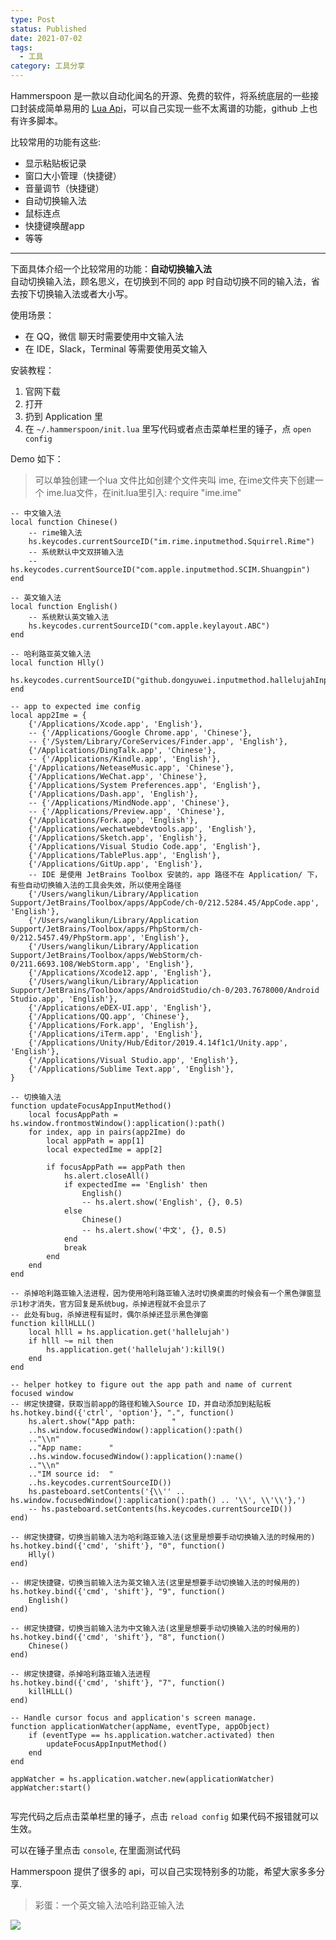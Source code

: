 ```yaml
---
type: Post
status: Published
date: 2021-07-02
tags:
  - 工具
category: 工具分享
---
```

Hammerspoon 是一款以自动化闻名的开源、免费的软件，将系统底层的一些接口封装成简单易用的 [Lua Api](https://www.hammerspoon.org/docs/index.html)，可以自己实现一些不太离谱的功能，github 上也有许多脚本。

比较常用的功能有这些:

- 显示粘贴板记录
- 窗口大小管理（快捷键）
- 音量调节（快捷键）
- 自动切换输入法
- 鼠标连点
- 快捷键唤醒app
- 等等

---

下面具体介绍一个比较常用的功能：**自动切换输入法**  
自动切换输入法，顾名思义，在切换到不同的 app 时自动切换不同的输入法，省去按下切换输入法或者大小写。  

使用场景：

- 在 QQ，微信 聊天时需要使用中文输入法
- 在 IDE，Slack，Terminal 等需要使用英文输入

安装教程：

1. 官网下载
2. 打开
3. 扔到 Application 里
4. 在 `~/.hammerspoon/init.lua` 里写代码或者点击菜单栏里的锤子，点 `open config`

Demo 如下：

> 可以单独创建一个lua 文件比如创建个文件夹叫 ime, 在ime文件夹下创建一个 ime.lua文件，在init.lua里引入: require "ime.ime"

```Plain
-- 中文输入法
local function Chinese()
    -- rime输入法
    hs.keycodes.currentSourceID("im.rime.inputmethod.Squirrel.Rime")
    -- 系统默认中文双拼输入法
    -- hs.keycodes.currentSourceID("com.apple.inputmethod.SCIM.Shuangpin")
end

-- 英文输入法
local function English()
    -- 系统默认英文输入法
    hs.keycodes.currentSourceID("com.apple.keylayout.ABC")
end

-- 哈利路亚英文输入法
local function Hlly()
    hs.keycodes.currentSourceID("github.dongyuwei.inputmethod.hallelujahInputMethod")
end

-- app to expected ime config
local app2Ime = {
    {'/Applications/Xcode.app', 'English'},
    -- {'/Applications/Google Chrome.app', 'Chinese'},
    -- {'/System/Library/CoreServices/Finder.app', 'English'},
    {'/Applications/DingTalk.app', 'Chinese'},
    -- {'/Applications/Kindle.app', 'English'},
    {'/Applications/NeteaseMusic.app', 'Chinese'},
    {'/Applications/WeChat.app', 'Chinese'},
    {'/Applications/System Preferences.app', 'English'},
    {'/Applications/Dash.app', 'English'},
    -- {'/Applications/MindNode.app', 'Chinese'},
    -- {'/Applications/Preview.app', 'Chinese'},
    {'/Applications/Fork.app', 'English'},
    {'/Applications/wechatwebdevtools.app', 'English'},
    {'/Applications/Sketch.app', 'English'},
    {'/Applications/Visual Studio Code.app', 'English'},
    {'/Applications/TablePlus.app', 'English'},
    {'/Applications/GitUp.app', 'English'},
    -- IDE 是使用 JetBrains Toolbox 安装的，app 路径不在 Application/ 下，有些自动切换输入法的工具会失效，所以使用全路径
    {'/Users/wanglikun/Library/Application Support/JetBrains/Toolbox/apps/AppCode/ch-0/212.5284.45/AppCode.app', 'English'},
    {'/Users/wanglikun/Library/Application Support/JetBrains/Toolbox/apps/PhpStorm/ch-0/212.5457.49/PhpStorm.app', 'English'},
    {'/Users/wanglikun/Library/Application Support/JetBrains/Toolbox/apps/WebStorm/ch-0/211.6693.108/WebStorm.app', 'English'},
    {'/Applications/Xcode12.app', 'English'},
    {'/Users/wanglikun/Library/Application Support/JetBrains/Toolbox/apps/AndroidStudio/ch-0/203.7678000/Android Studio.app', 'English'},
    {'/Applications/eDEX-UI.app', 'English'},
    {'/Applications/QQ.app', 'Chinese'},
    {'/Applications/Fork.app', 'English'},
    {'/Applications/iTerm.app', 'English'},
    {'/Applications/Unity/Hub/Editor/2019.4.14f1c1/Unity.app', 'English'},
    {'/Applications/Visual Studio.app', 'English'},
    {'/Applications/Sublime Text.app', 'English'},
}

-- 切换输入法
function updateFocusAppInputMethod()
    local focusAppPath = hs.window.frontmostWindow():application():path()
    for index, app in pairs(app2Ime) do
        local appPath = app[1]
        local expectedIme = app[2]

        if focusAppPath == appPath then
            hs.alert.closeAll()
            if expectedIme == 'English' then
                English()
                -- hs.alert.show('English', {}, 0.5)
            else
                Chinese()
                -- hs.alert.show('中文', {}, 0.5)
            end
            break
        end
    end
end

-- 杀掉哈利路亚输入法进程，因为使用哈利路亚输入法时切换桌面的时候会有一个黑色弹窗显示1秒才消失，官方回复是系统bug，杀掉进程就不会显示了
-- 此处有bug，杀掉进程有延时，偶尔杀掉还显示黑色弹窗
function killHLLL()
    local hlll = hs.application.get('hallelujah')
    if hlll ~= nil then
        hs.application.get('hallelujah'):kill9()
    end
end

-- helper hotkey to figure out the app path and name of current focused window
-- 绑定快捷键，获取当前app的路径和输入Source ID，并自动添加到粘贴板
hs.hotkey.bind({'ctrl', 'option'}, ".", function()
    hs.alert.show("App path:        "
    ..hs.window.focusedWindow():application():path()
    .."\\n"
    .."App name:      "
    ..hs.window.focusedWindow():application():name()
    .."\\n"
    .."IM source id:  "
    ..hs.keycodes.currentSourceID())
    hs.pasteboard.setContents('{\\'' .. hs.window.focusedWindow():application():path() .. '\\', \\'\\'},')
    -- hs.pasteboard.setContents(hs.keycodes.currentSourceID())
end)

-- 绑定快捷键，切换当前输入法为哈利路亚输入法(这里是想要手动切换输入法的时候用的)
hs.hotkey.bind({'cmd', 'shift'}, "0", function()
    Hlly()
end)

-- 绑定快捷键，切换当前输入法为英文输入法(这里是想要手动切换输入法的时候用的)
hs.hotkey.bind({'cmd', 'shift'}, "9", function()
    English()
end)

-- 绑定快捷键，切换当前输入法为中文输入法(这里是想要手动切换输入法的时候用的)
hs.hotkey.bind({'cmd', 'shift'}, "8", function()
    Chinese()
end)

-- 绑定快捷键，杀掉哈利路亚输入法进程
hs.hotkey.bind({'cmd', 'shift'}, "7", function()
    killHLLL()
end)

-- Handle cursor focus and application's screen manage.
function applicationWatcher(appName, eventType, appObject)
    if (eventType == hs.application.watcher.activated) then
        updateFocusAppInputMethod()
    end
end

appWatcher = hs.application.watcher.new(applicationWatcher)
appWatcher:start()


```

写完代码之后点击菜单栏里的锤子，点击 `reload config` 如果代码不报错就可以生效。

可以在锤子里点击 `console`, 在里面测试代码

Hammerspoon 提供了很多的 api，可以自己实现特别多的功能，希望大家多多分享.

> 彩蛋：一个英文输入法哈利路亚输入法

[![](https://raw.githubusercontent.com/dongyuwei/hallelujahIM/master/snapshots/suggestions2.png)](https://raw.githubusercontent.com/dongyuwei/hallelujahIM/master/snapshots/suggestions2.png)